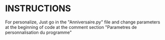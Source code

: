 # INSTRUCTIONS
For personalize, Just go in the "Anniversaire.py" file and change parameters at the beginning of code at the comment section "Parametres de personnalisation du programme"
